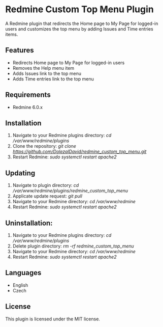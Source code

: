 # Redmine Custom Top Menu Plugin

A Redmine plugin that redirects the Home page to My Page for logged-in users and customizes the top menu by adding Issues and Time entries items.

## Features
- Redirects Home page to My Page for logged-in users
- Removes the Help menu item
- Adds Issues link to the top menu
- Adds Time entries link to the top menu

## Requirements
- Redmine 6.0.x

## Installation
1. Navigate to your Redmine plugins directory: _cd /var/www/redmine/plugins_
2. Clone the repository: _git clone https://github.com/DolezalDavid/redmine_custom_top_menu.git_
3. Restart Redmine: _sudo systemctl restart apache2_

## Updating
1. Navigate to plugin directory: _cd /var/www/redmine/plugins/redmine_custom_top_menu_
2. Applicate update request: _git pull_
3. Navigate to your Redmine directory: _cd /var/www/redmine_
4. Restart Redmine: _sudo systemctl restart apache2_

## Uninstallation:
1. Navigate to your Redmine plugins directory: _cd /var/www/redmine/plugins_
2. Delete plugin directory: _rm -rf redmine_custom_top_menu_
3. Navigate to your Redmine directory: _cd /var/www/redmine_
4. Restart Redmine: _sudo systemctl restart apache2_

## Languages
- English
- Czech

## License
This plugin is licensed under the MIT license.
